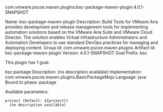 com.vmware.pscoe.maven.plugins:bsc-package-maven-plugin:4.0.1-SNAPSHOT

Name: bsc-package-maven-plugin
Description: Build Tools for VMware Aria provides development and release
  management tools for implementing automation solutions based on the VMware
  Aria Suite and VMware Cloud Director. The solution enables Virtual
  Infrastructure Administrators and Automation Developers to use standard
  DevOps practices for managing and deploying content.
Group Id: com.vmware.pscoe.maven.plugins
Artifact Id: bsc-package-maven-plugin
Version: 4.0.1-SNAPSHOT
Goal Prefix: bsc

This plugin has 1 goal:

bsc:package
  Description: (no description available)
  Implementation: com.vmware.pscoe.maven.plugins.BasicPackageMojo
  Language: java
  Bound to phase: package

  Available parameters:

    project (Default: ${project})
      (no description available)

